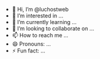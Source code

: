 - 👋 Hi, I’m @luchostweb
- 👀 I’m interested in ...
- 🌱 I’m currently learning ...
- 💞️ I’m looking to collaborate on ...
- 📫 How to reach me ...
- 😄 Pronouns: ...
- ⚡ Fun fact: ...

<!---
luchostweb/luchostweb is a ✨ special ✨ repository because its `README.md` (this file) appears on your GitHub profile.
You can click the Preview link to take a look at your changes.
--->
